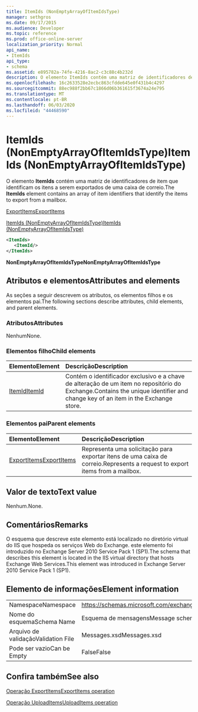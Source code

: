 ```yaml
---
title: ItemIds (NonEmptyArrayOfItemIdsType)
manager: sethgros
ms.date: 09/17/2015
ms.audience: Developer
ms.topic: reference
ms.prod: office-online-server
localization_priority: Normal
api_name:
- ItemIds
api_type:
- schema
ms.assetid: e895782a-74fe-4216-8ac2-c3c88c4b232d
description: O elemento ItemIds contém uma matriz de identificadores de item que identificam os itens a serem exportados de uma caixa de correio.
ms.openlocfilehash: 16c2633528e2ecbc863cfdde645e0f431b4c4297
ms.sourcegitcommit: 88ec988f2bb67c1866d06b361615f3674a24e795
ms.translationtype: MT
ms.contentlocale: pt-BR
ms.lasthandoff: 06/03/2020
ms.locfileid: "44468590"
---
```

# <a name="itemids-nonemptyarrayofitemidstype"></a><span data-ttu-id="a49f1-103">ItemIds (NonEmptyArrayOfItemIdsType)</span><span class="sxs-lookup"><span data-stu-id="a49f1-103">ItemIds (NonEmptyArrayOfItemIdsType)</span></span>

<span data-ttu-id="a49f1-104">O elemento **ItemIds** contém uma matriz de identificadores de item que identificam os itens a serem exportados de uma caixa de correio.</span><span class="sxs-lookup"><span data-stu-id="a49f1-104">The **ItemIds** element contains an array of item identifiers that identify the items to export from a mailbox.</span></span> 
  
[<span data-ttu-id="a49f1-105">ExportItems</span><span class="sxs-lookup"><span data-stu-id="a49f1-105">ExportItems</span></span>](exportitems.md)
  
[<span data-ttu-id="a49f1-106">ItemIds (NonEmptyArrayOfItemIdsType)</span><span class="sxs-lookup"><span data-stu-id="a49f1-106">ItemIds (NonEmptyArrayOfItemIdsType)</span></span>](itemids-nonemptyarrayofitemidstype.md)
  
```XML
<ItemIds>
   <ItemId/>
</ItemIds>
```

 <span data-ttu-id="a49f1-107">**NonEmptyArrayOfItemIdsType**</span><span class="sxs-lookup"><span data-stu-id="a49f1-107">**NonEmptyArrayOfItemIdsType**</span></span>
## <a name="attributes-and-elements"></a><span data-ttu-id="a49f1-108">Atributos e elementos</span><span class="sxs-lookup"><span data-stu-id="a49f1-108">Attributes and elements</span></span>

<span data-ttu-id="a49f1-109">As seções a seguir descrevem os atributos, os elementos filhos e os elementos pai.</span><span class="sxs-lookup"><span data-stu-id="a49f1-109">The following sections describe attributes, child elements, and parent elements.</span></span>
  
### <a name="attributes"></a><span data-ttu-id="a49f1-110">Atributos</span><span class="sxs-lookup"><span data-stu-id="a49f1-110">Attributes</span></span>

<span data-ttu-id="a49f1-111">Nenhum</span><span class="sxs-lookup"><span data-stu-id="a49f1-111">None.</span></span>
  
### <a name="child-elements"></a><span data-ttu-id="a49f1-112">Elementos filho</span><span class="sxs-lookup"><span data-stu-id="a49f1-112">Child elements</span></span>

|<span data-ttu-id="a49f1-113">**Elemento**</span><span class="sxs-lookup"><span data-stu-id="a49f1-113">**Element**</span></span>|<span data-ttu-id="a49f1-114">**Descrição**</span><span class="sxs-lookup"><span data-stu-id="a49f1-114">**Description**</span></span>|
|:-----|:-----|
|[<span data-ttu-id="a49f1-115">ItemId</span><span class="sxs-lookup"><span data-stu-id="a49f1-115">ItemId</span></span>](itemid.md) <br/> |<span data-ttu-id="a49f1-116">Contém o identificador exclusivo e a chave de alteração de um item no repositório do Exchange.</span><span class="sxs-lookup"><span data-stu-id="a49f1-116">Contains the unique identifier and change key of an item in the Exchange store.</span></span>  <br/> |
   
### <a name="parent-elements"></a><span data-ttu-id="a49f1-117">Elementos pai</span><span class="sxs-lookup"><span data-stu-id="a49f1-117">Parent elements</span></span>

|<span data-ttu-id="a49f1-118">**Elemento**</span><span class="sxs-lookup"><span data-stu-id="a49f1-118">**Element**</span></span>|<span data-ttu-id="a49f1-119">**Descrição**</span><span class="sxs-lookup"><span data-stu-id="a49f1-119">**Description**</span></span>|
|:-----|:-----|
|[<span data-ttu-id="a49f1-120">ExportItems</span><span class="sxs-lookup"><span data-stu-id="a49f1-120">ExportItems</span></span>](exportitems.md) <br/> |<span data-ttu-id="a49f1-121">Representa uma solicitação para exportar itens de uma caixa de correio.</span><span class="sxs-lookup"><span data-stu-id="a49f1-121">Represents a request to export items from a mailbox.</span></span>  <br/> |
   
## <a name="text-value"></a><span data-ttu-id="a49f1-122">Valor de texto</span><span class="sxs-lookup"><span data-stu-id="a49f1-122">Text value</span></span>

<span data-ttu-id="a49f1-123">Nenhum.</span><span class="sxs-lookup"><span data-stu-id="a49f1-123">None.</span></span>
  
## <a name="remarks"></a><span data-ttu-id="a49f1-124">Comentários</span><span class="sxs-lookup"><span data-stu-id="a49f1-124">Remarks</span></span>

<span data-ttu-id="a49f1-125">O esquema que descreve este elemento está localizado no diretório virtual do IIS que hospeda os serviços Web do Exchange. este elemento foi introduzido no Exchange Server 2010 Service Pack 1 (SP1).</span><span class="sxs-lookup"><span data-stu-id="a49f1-125">The schema that describes this element is located in the IIS virtual directory that hosts Exchange Web Services.This element was introduced in Exchange Server 2010 Service Pack 1 (SP1).</span></span>
  
## <a name="element-information"></a><span data-ttu-id="a49f1-126">Elemento de informações</span><span class="sxs-lookup"><span data-stu-id="a49f1-126">Element information</span></span>

|||
|:-----|:-----|
|<span data-ttu-id="a49f1-127">Namespace</span><span class="sxs-lookup"><span data-stu-id="a49f1-127">Namespace</span></span>  <br/> |https://schemas.microsoft.com/exchange/services/2006/messages  <br/> |
|<span data-ttu-id="a49f1-128">Nome do esquema</span><span class="sxs-lookup"><span data-stu-id="a49f1-128">Schema Name</span></span>  <br/> |<span data-ttu-id="a49f1-129">Esquema de mensagens</span><span class="sxs-lookup"><span data-stu-id="a49f1-129">Message schema</span></span>  <br/> |
|<span data-ttu-id="a49f1-130">Arquivo de validação</span><span class="sxs-lookup"><span data-stu-id="a49f1-130">Validation File</span></span>  <br/> |<span data-ttu-id="a49f1-131">Messages.xsd</span><span class="sxs-lookup"><span data-stu-id="a49f1-131">Messages.xsd</span></span>  <br/> |
|<span data-ttu-id="a49f1-132">Pode ser vazio</span><span class="sxs-lookup"><span data-stu-id="a49f1-132">Can be Empty</span></span>  <br/> |<span data-ttu-id="a49f1-133">False</span><span class="sxs-lookup"><span data-stu-id="a49f1-133">False</span></span>  <br/> |
   
## <a name="see-also"></a><span data-ttu-id="a49f1-134">Confira também</span><span class="sxs-lookup"><span data-stu-id="a49f1-134">See also</span></span>



[<span data-ttu-id="a49f1-135">Operação ExportItems</span><span class="sxs-lookup"><span data-stu-id="a49f1-135">ExportItems operation</span></span>](exportitems-operation.md)
  
[<span data-ttu-id="a49f1-136">Operação UploadItems</span><span class="sxs-lookup"><span data-stu-id="a49f1-136">UploadItems operation</span></span>](uploaditems-operation.md)

